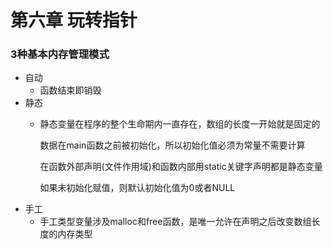 # 第六章 玩转指针

### 3种基本内存管理模式

* 自动
  * 函数结束即销毁
* 静态
  * 静态变量在程序的整个生命期内一直存在，数组的长度一开始就是固定的

    数据在main函数之前被初始化，所以初始化值必须为常量不需要计算

    在函数外部声明\(文件作用域\)和函数内部用static关键字声明都是静态变量

    如果未初始化赋值，则默认初始化值为0或者NULL
* 手工
  * 手工类型变量涉及malloc和free函数，是唯一允许在声明之后改变数组长度的内存类型





